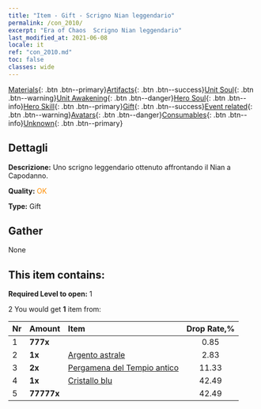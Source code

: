 ```yaml
---
title: "Item - Gift - Scrigno Nian leggendario"
permalink: /con_2010/
excerpt: "Era of Chaos  Scrigno Nian leggendario"
last_modified_at: 2021-06-08
locale: it
ref: "con_2010.md"
toc: false
classes: wide
---
```

 [Materials](/ItemsIT/){: .btn .btn--primary}[Artifacts](/ItemsIT/Artifacts/){: .btn .btn--success}[Unit Soul](/ItemsIT/UnitSoul/){: .btn .btn--warning}[Unit Awakening](/ItemsIT/UnitAwakening/){: .btn .btn--danger}[Hero Soul](/ItemsIT/HeroSoul/){: .btn .btn--info}[Hero Skill](/ItemsIT/HeroSkill/){: .btn .btn--primary}[Gift](/ItemsIT/Gift/){: .btn .btn--success}[Event related](/ItemsIT/Events/){: .btn .btn--warning}[Avatars](/ItemsIT/Avatars/){: .btn .btn--danger}[Consumables](/ItemsIT/Consumables/){: .btn .btn--info}[Unknown](/ItemsIT/Unknown/){: .btn .btn--primary}

## Dettagli
 **Descrizione:** Uno scrigno leggendario ottenuto affrontando il Nian a Capodanno.

 **Quality:** <span style="color: #FF8C00">OK</span>

 **Type:** Gift

## Gather

  None

## This item contains:

 **Required Level to open:** 1

 2 You would get **1** item  from:

  | Nr | Amount |     Item    | Drop Rate,% |
  |:---|:-------|:------------|:---------:|
  | 1 |  **777x** | <i class="fas fa-gem"/> | 0.85 | 
  | 2 |  **1x** | [Argento astrale](/ItemsIT/con_969/) | 2.83 | 
  | 3 |  **2x** | [Pergamena del Tempio antico](/ItemsIT/con_697/) | 11.33 | 
  | 4 |  **1x** | [Cristallo blu](/ItemsIT/con_716/) | 42.49 | 
  | 5 |  **77777x** | <i class="fas fa-coins"/> | 42.49 | 
